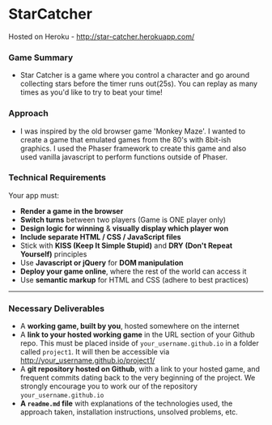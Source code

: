 # StarCatcher


Hosted on Heroku - http://star-catcher.herokuapp.com/



### Game Summary

* Star Catcher is a game where you control a character and go around collecting stars before
the timer runs out(25s). You can replay as many times as you'd like to try to beat your time!


### Approach

* I was inspired by the old browser game 'Monkey Maze'. I wanted to create a game that emulated games
from the 80's with 8bit-ish graphics. I used the Phaser framework to create this game and also used
vanilla javascript to perform functions outside of Phaser.


### Technical Requirements

Your app must:

* **Render a game in the browser**
* **Switch turns** between two players (Game is ONE player only)
* **Design logic for winning** & **visually display which player won**
* **Include separate HTML / CSS / JavaScript files**
* Stick with **KISS (Keep It Simple Stupid)** and **DRY (Don't Repeat Yourself)** principles
* Use **Javascript or jQuery** for **DOM manipulation**
* **Deploy your game online**, where the rest of the world can access it
* Use **semantic markup** for HTML and CSS (adhere to best practices)

---

### Necessary Deliverables

* A **working game, built by you**, hosted somewhere on the internet
* A **link to your hosted working game** in the URL section of your Github repo. This must be placed inside of `your_username.github.io` in a folder called `project1`. It will then be accessible via http://your_username.github.io/project1/
* A **git repository hosted on Github**, with a link to your hosted game, and frequent commits dating back to the very beginning of the project. We strongly encourage you to work our of the repository `your_username.github.io`
* **A ``readme.md`` file** with explanations of the technologies used, the approach taken, installation instructions, unsolved problems, etc.
